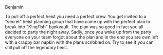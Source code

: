 Benjamin

To pull off a perfect heist you need a perfect crew. You get invited to a "secret" heist planning group that have come up with the perfect plan to break into "K!ngf1sh" bankvault. The plan was so good in fact you all decided to party the night away. Sadly, once you woke up from the party everyone on your team forgot about the plan and in the end you are own left with a crappy bar napkin with the plans scribbled on. Try to see if you can still pull off the legendary heist.
